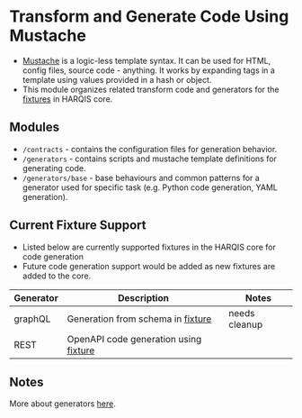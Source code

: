 # Transform and Generate Code Using Mustache
- [Mustache](https://mustache.github.io/) is a logic-less template syntax. It can be used for HTML, config files, source code - anything. It works by expanding tags in a template using values provided in a hash or object.
- This module organizes related transform code and generators for the [fixtures](../docs/FEATURES.md#testing-fixtures) in HARQIS core.

## Modules
- `/contracts` - contains the configuration files for generation behavior.
- `/generators` - contains scripts and mustache template definitions for generating code.
- `/generators/base` - base behaviours and common patterns for a generator used for specific task (e.g. Python code generation, YAML generation).

## Current Fixture Support
- Listed below are currently supported fixtures in the HARQIS core for code generation
- Future code generation support would be added as new fixtures are added to the core.

| Generator | Description                                                               | Notes         |
|-----------|---------------------------------------------------------------------------|---------------|
| graphQL   | Generation from schema in [fixture](../web/services/fixtures/graphql.py)  | needs cleanup |
| REST      | OpenAPI code generation using [fixture](../web/services/fixtures/rest.py) |               |

## Notes
More about generators [here](https://open.spotify.com/track/592nTDJAy8AucV4KKIDCmA?si=e72a2f838127485b).